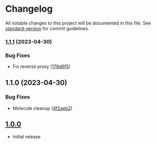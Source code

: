 # Changelog

All notable changes to this project will be documented in this file. See [standard-version](https://github.com/conventional-changelog/standard-version) for commit guidelines.

### [1.1.1](https://git.laurivan.com/Dev/ansible-role-firefly/compare/v1.1.0...v1.1.1) (2023-04-30)


### Bug Fixes

* Fix reverse proxy ([176d6f5](https://git.laurivan.com/Dev/ansible-role-firefly/commit/176d6f59aaec15da8f507bea01ba8dd446ff5c11))

## 1.1.0 (2023-04-30)


### Bug Fixes

* Molecule cleanup ([4f2aeb2](https://git.laurivan.com/Dev/ansible-role-firefly/commit/4f2aeb29d3e508023430189b29522e2314e2fe44))

## [1.0.0](https://github.com/equinoxel/ansible-role-firefly/tree/1.0.0)
- Initial release

